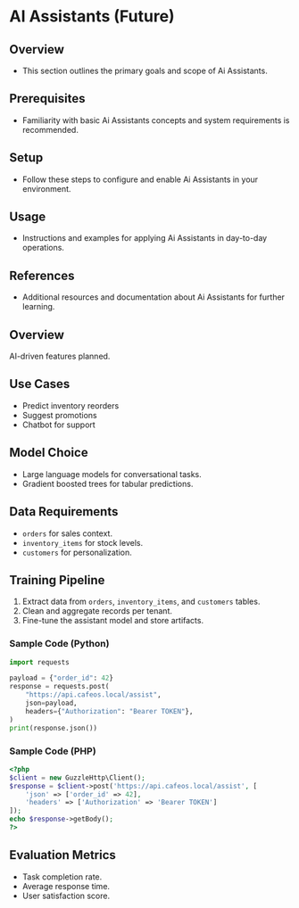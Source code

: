 # AI Assistants (Future)

## Overview
- This section outlines the primary goals and scope of Ai Assistants.

## Prerequisites
- Familiarity with basic Ai Assistants concepts and system requirements is recommended.

## Setup
- Follow these steps to configure and enable Ai Assistants in your environment.

## Usage
- Instructions and examples for applying Ai Assistants in day-to-day operations.

## References
- Additional resources and documentation about Ai Assistants for further learning.


## Overview
AI-driven features planned.

## Use Cases
- Predict inventory reorders
- Suggest promotions
- Chatbot for support

## Model Choice
- Large language models for conversational tasks.
- Gradient boosted trees for tabular predictions.

## Data Requirements
- `orders` for sales context.
- `inventory_items` for stock levels.
- `customers` for personalization.

## Training Pipeline
1. Extract data from `orders`, `inventory_items`, and `customers` tables.
2. Clean and aggregate records per tenant.
3. Fine-tune the assistant model and store artifacts.

### Sample Code (Python)
```python
import requests

payload = {"order_id": 42}
response = requests.post(
    "https://api.cafeos.local/assist",
    json=payload,
    headers={"Authorization": "Bearer TOKEN"},
)
print(response.json())
```

### Sample Code (PHP)
```php
<?php
$client = new GuzzleHttp\Client();
$response = $client->post('https://api.cafeos.local/assist', [
    'json' => ['order_id' => 42],
    'headers' => ['Authorization' => 'Bearer TOKEN']
]);
echo $response->getBody();
?>
```

## Evaluation Metrics
- Task completion rate.
- Average response time.
- User satisfaction score.
